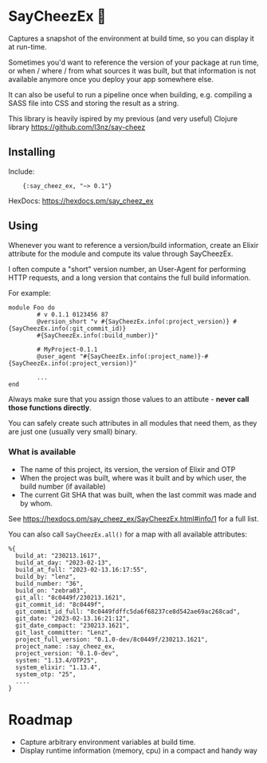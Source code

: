 # SayCheezEx 📸  

Captures a snapshot of the environment at build time, so you can display it at run-time.

Sometimes you'd want to reference the version of your package at run time, or when / where / from what sources it was built, but that information is not available anymore once you deploy your app somewhere else.

It can also be useful to run a pipeline once when building, e.g. compiling a SASS file into CSS and storing the result as a string.

This library is heavily ispired by my previous (and very useful) Clojure library https://github.com/l3nz/say-cheez



## Installing

Include:

        {:say_cheez_ex, "~> 0.1"}

HexDocs: https://hexdocs.pm/say_cheez_ex

## Using

Whenever you want to reference a version/build information,
create an Elixir attribute for the module and compute its value through SayCheezEx.

I often compute a "short" version number,
an User-Agent for performing HTTP requests,
and a long version that contains the full
build information.

For example:

```
module Foo do
        # v 0.1.1 0123456 87
        @version_short "v #{SayCheezEx.info(:project_version)} #{SayCheezEx.info(:git_commit_id)}
        #{SayCheezEx.info(:build_number)}"
        
        # MyProject-0.1.1
        @user_agent "#{SayCheezEx.info(:project_name)}-#{SayCheezEx.info(:project_version)}"

        ...
end
```

Always make sure that you assign those values to an attibute - **never call those functions directly**.

You can safely create such attributes in all modules that need them, as they are just one (usually very small) binary.

### What is available

- The name of this project, its version, the version of Elixir and OTP
- When the project was built, where was it built and by which user, the build number (if available)
- The current Git SHA that was built, when the last commit was made and by whom.

See https://hexdocs.pm/say_cheez_ex/SayCheezEx.html#info/1 for a full list.

You can also call `SayCheezEx.all()` for a
map with all available attributes:


````
%{
  build_at: "230213.1617",
  build_at_day: "2023-02-13",
  build_at_full: "2023-02-13.16:17:55",
  build_by: "lenz",
  build_number: "36",
  build_on: "zebra03",
  git_all: "8c0449f/230213.1621",
  git_commit_id: "8c0449f",
  git_commit_id_full: "8c0449fdffc5da6f68237ce8d542ae69ac268cad",
  git_date: "2023-02-13.16:21:12",
  git_date_compact: "230213.1621",
  git_last_committer: "Lenz",
  project_full_version: "0.1.0-dev/8c0449f/230213.1621",
  project_name: :say_cheez_ex,
  project_version: "0.1.0-dev",
  system: "1.13.4/OTP25",
  system_elixir: "1.13.4",
  system_otp: "25",
  ....
}
````




# Roadmap

- Capture arbitrary environment variables at build time. 
- Display runtime information (memory, cpu) in a compact and handy way



